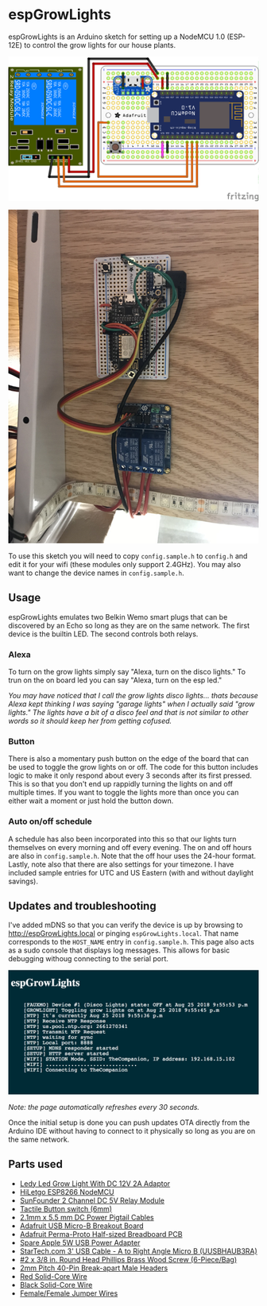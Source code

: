 # espGrowLights

espGrowLights is an Arduino sketch for setting up a NodeMCU 1.0 (ESP-12E) to
control the grow lights for our house plants.

![Fritzing wiring diagram v1](espGrowLights_wiring_diagram_v2.png)

![Photo of espGrowLight-v2](espGrowLights-v2.jpg)

To use this sketch you will need to copy `config.sample.h` to
`config.h` and edit it for your wifi (these modules only support 2.4GHz).
You may also want to change the device names in `config.sample.h`.


## Usage

espGrowLights emulates two Belkin Wemo smart plugs that can be
discovered by an Echo so long as they are on the same network. The first device
is the builtin LED. The second controls both relays.


### Alexa

To turn on the grow lights simply say "Alexa, turn on the disco lights."
To trun on the on board led you can say "Alexa, turn on the esp led."

_You may have noticed that I call the grow lights disco lights... thats because
Alexa kept thinking I was saying "garage lights" when I actually said
"grow lights." The lights have a bit of a disco feel and that is not similar to
other words so it should keep her from getting cofused._


### Button

There is also a momentary push button on the edge of the board that can be used
to toggle the grow lights on or off. The code for this button includes logic to
make it only respond about every 3 seconds after its first pressed. This is so
that you don't end up rappidly turning the lights on and off multiple times. If
you want to toggle the lights more than once you can either wait a moment or
just hold the button down.


### Auto on/off schedule

A schedule has also been incorporated into this so that our lights turn
themselves on every morning and off every evening. The on and off hours are also
in `config.sample.h`. Note that the off hour uses the 24-hour format. Lastly,
note also that there are also settings for your timezone. I have included sample
entries for UTC and US Eastern (with and without daylight savings).


## Updates and troubleshooting

I've added mDNS so that you can verify the device is up by browsing to
http://espGrowLights.local or pinging `espGrowLights.local`. That name
corresponds to the `HOST_NAME` entry in `config.sample.h`. This page also acts
as a sudo console that displays log messages. This allows for basic debugging
withoug connecting to the serial port.

![webserver screenshot](webserver.png)

_Note: the page automatically refreshes every 30 seconds._

Once the initial setup is done you can push updates OTA directly from the
Arduino IDE without having to connect to it physically so long as you are on the
same network.


## Parts used

- [Ledy Led Grow Light With DC 12V 2A Adaptor](http://a.co/d/iLA3llI)
- [HiLetgo ESP8266 NodeMCU](http://a.co/hMjdhsX)
- [SunFounder 2 Channel DC 5V Relay Module](http://a.co/5G3O3XI)
- [Tactile Button switch (6mm)](https://www.adafruit.com/product/367)
- [2.1mm x 5.5 mm DC Power Pigtail Cables](http://a.co/dTNQlda)
- [Adafruit USB Micro-B Breakout Board](https://www.adafruit.com/product/1833)
- [Adafruit Perma-Proto Half-sized Breadboard PCB](https://www.adafruit.com/product/1609)
- [Spare Apple 5W USB Power Adapter](https://www.apple.com/shop/product/MD810LL/A/apple-5w-usb-power-adapter)
- [StarTech.com 3' USB Cable - A to Right Angle Micro B (UUSBHAUB3RA)](http://a.co/d/ecVLrZ4)
- [#2 x 3/8 in. Round Head Phillips Brass Wood Screw (6-Piece/Bag)](https://www.homedepot.com/p/Everbilt-2-x-3-8-in-Round-Head-Phillips-Brass-Wood-Screw-6-Piece-Bag-809901/204587524)
- [2mm Pitch 40-Pin Break-apart Male Headers](https://www.adafruit.com/product/2671)
- [Red Solid-Core Wire](https://www.adafruit.com/product/288)
- [Black Solid-Core Wire](https://www.adafruit.com/product/290)
- [Female/Female Jumper Wires](https://www.adafruit.com/product/266)
